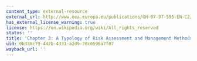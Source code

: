 ```yaml
---
content_type: external-resource
external_url: http://www.eea.europa.eu/publications/GH-07-97-595-EN-C2/chapter3h.html
has_external_license_warning: true
license: https://en.wikipedia.org/wiki/All_rights_reserved
status: ''
title: 'Chapter 3: A Typology of Risk Assessment and Management Methods'
uid: 0b338c79-442b-4331-a2d9-70c0596a7f07
wayback_url: ''
---
```

